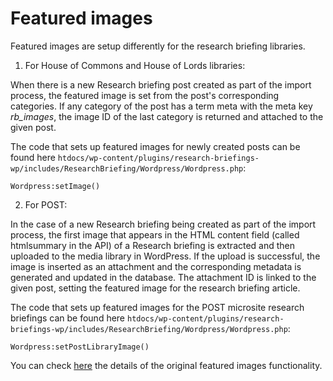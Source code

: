 # Featured images

Featured images are setup differently for the research briefing libraries.

1. For House of Commons and House of Lords libraries:

When there is a new Research briefing post created as part of the import process, the featured image is set from the post's corresponding categories. If any category of the post has a term meta with the meta key *rb_images*, the image ID of the last category is returned and attached to the given post.

The code that sets up featured images for newly created posts can be found here `htdocs/wp-content/plugins/research-briefings-wp/includes/ResearchBriefing/Wordpress/Wordpress.php`: 
```
Wordpress:setImage()
```

2. For POST:

In the case of a new Research briefing being created as part of the import process, the first image that appears in the HTML content field (called htmlsummary in the API) of a Research briefing is extracted and then uploaded to the media library in WordPress. If the upload is successful, the image is inserted as an attachment and the corresponding metadata is generated and updated in the database. The attachment ID is linked to the given post, setting the featured image for the research briefing article.

The code that sets up featured images for the POST microsite research briefings can be found here `htdocs/wp-content/plugins/research-briefings-wp/includes/ResearchBriefing/Wordpress/Wordpress.php`: 
```
Wordpress:setPostLibraryImage()
```


You can check [here](docs/featured-images.md) the details of the original featured images functionality.
